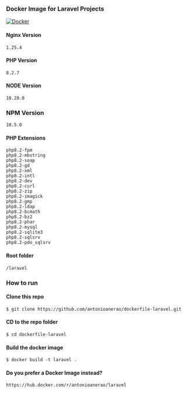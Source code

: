 ### Docker Image for Laravel Projects

[![Docker](https://github.com/antonioanerao/dockerfile-laravel/actions/workflows/docker-publish.yml/badge.svg)](https://github.com/antonioanerao/dockerfile-laravel/actions/workflows/docker-publish.yml)

#### Nginx Version
    1.25.4

#### PHP Version
    8.2.7

#### NODE Version
    18.20.0

### NPM Version
    10.5.0

#### PHP Extensions
    php8.2-fpm
    php8.2-mbstring
    php8.2-soap
    php8.2-gd
    php8.2-xml
    php8.2-intl
    php8.2-dev
    php8.2-curl
    php8.2-zip
    php8.2-imagick
    php8.2-gmp
    php8.2-ldap
    php8.2-bcmath
    php8.2-bz2
    php8.2-phar
    php8.2-mysql
    php8.2-sqlite3
    php8.2-sqlsrv
    php8.2-pdo_sqlsrv

#### Root folder
    /laravel

### How to run

#### Clone this repo
    $ git clone https://github.com/antonioanerao/dockerfile-laravel.git

#### CD to the repo folder
    $ cd dockerfile-laravel

#### Build the docker image
    $ docker build -t laravel .

#### Do you prefer a Docker Image instead?
    https://hub.docker.com/r/antonioanerao/laravel
